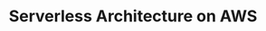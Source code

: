 ---
# Name of the webinar.
title: "Serverless Architecture on AWS"
meta_desc: "Explore building up a serverless microservices architecture on AWS using infrastructure as code, cloud engineering principles, and TypeScript."

# A featured webinar will display first in the list.
featured: false

# If the video is pre-recorded or live.
pre_recorded: false

# If the video is part of the PulumiTV series. Setting this value to true will list the video in the "PulumiTV" section.
pulumi_tv: false

# The preview image will be shown on the list page.
preview_image: ""

# Webinars with unlisted as true will not be shown on the webinar list
unlisted: false

# Gated webinars will have a registration form and the user will need
# to fill out the form before viewing.
gated: true

# The layout of the landing page.
type: webinars

# External webinars will link to an external page instead of a webinar
# landing/registration page. If the webinar is external you will need
# set the 'block_external_search_index' flag to true so Google does not index
# the webinar page created.
external: false
block_external_search_index: false

# The url slug for the webinar landing page. If this is an external
# webinar, use the external URL as the value here.
url_slug: "serverless-architecture-aws"

# The content of the hero section.
hero:
    # The title text in the hero. This also serves as the pages H1.
    title: "Serverless Architecture on AWS"
    # The image the appears on the right hand side of the hero.
    image: "/icons/containers.svg"

# Webinar pages support multiple session via the 'multiple' property.
# multiple:

# Content for the left hand side section of the page.
main:
    # Webinar title.
    title: "Serverless Architecture on AWS"
    # URL for embedding a URL for ungated webinars.
    youtube_url: 
    # Sortable date. The datetime Hugo will use to sort the webinars in date order.
    sortable_date: 2022-11-03T08:00:00.000-07:00
    # Duration of the webinar.
    duration: "60 minutes"
    # Datetime of the webinar.
    datetime: 
    # Description of the webinar.
    description: |
        Let’s explore more about building up a serverless microservices architecture on AWS using infrastructure as code and cloud engineering principles. We’ll use TypeScript to build up our new architecture, and we’ll explore more about stacks, inputs and outputs, secrets, and more.

        If you want to code along, you’ll need a [free Pulumi SaaS account](https://app.pulumi.com/signup/?utm_source=da&utm_medium=referral&utm_campaign=workshops&utm_content=ced-fall2022-workshops), [the Pulumi CLI](https://www.pulumi.com/docs/get-started/install/?utm_source=da&utm_medium=referral&utm_campaign=workshops&utm_content=ced-fall2022-workshops), [NodeJS](https://www.pulumi.com/docs/intro/languages/javascript/?utm_source=da&utm_medium=referral&utm_campaign=workshops&utm_content=ced-fall2022-workshops), and an AWS account (free tier is okay).

    # The webinar presenters
    presenters:
        - name: Piers Karsenbarg
          role: Customer Engineer, Pulumi

    # A bullet point list containing what the user will learn during the webinar.

# The right hand side form section.
form:
    # HubSpot form id.
    hubspot_form_id: "9e81381b-6e89-4d5f-84b9-8ff675eb4c30"

aws_only: false
---